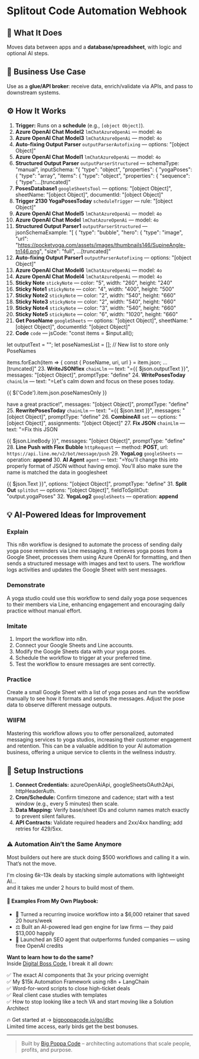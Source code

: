 # Splitout Code Automation Webhook
## 🚀 What It Does
Moves data between apps and a **database/spreadsheet**, with logic and optional AI steps.

## 💼 Business Use Case
Use as a **glue/API broker**: receive data, enrich/validate via APIs, and pass to downstream systems.

## ⚙️ How It Works
1. **Trigger:** Runs on a **schedule** (e.g., `[object Object]`).
2. **Azure OpenAI Chat Model2** `lmChatAzureOpenAi` — model: `4o`
3. **Azure OpenAI Chat Model3** `lmChatAzureOpenAi` — model: `4o`
4. **Auto-fixing Output Parser** `outputParserAutofixing` — options: "[object Object]"
5. **Azure OpenAI Chat Model1** `lmChatAzureOpenAi` — model: `4o`
6. **Structured Output Parser** `outputParserStructured` — schemaType: "manual", inputSchema: "{
  "type": "object",
  "properties": {
    "yogaPoses": {
      "type": "array",
      "items": {
        "type": "object",
        "properties": {
          "sequence": { "type":…[truncated]"
7. **PosesDatabase1** `googleSheetsTool` — options: "[object Object]", sheetName: "[object Object]", documentId: "[object Object]"
8. **Trigger 2130 YogaPosesToday** `scheduleTrigger` — rule: "[object Object]"
9. **Azure OpenAI Chat Model5** `lmChatAzureOpenAi` — model: `4o`
10. **Azure OpenAI Chat Model** `lmChatAzureOpenAi` — model: `4o`
11. **Structured Output Parser1** `outputParserStructured` — jsonSchemaExample: "[
  {
    "type": "bubble",
    "hero": {
      "type": "image",
      "url": "https://pocketyoga.com/assets/images/thumbnails146/SupineAngle-tn146.png",
      "size": "full",
    …[truncated]"
12. **Auto-fixing Output Parser1** `outputParserAutofixing` — options: "[object Object]"
13. **Azure OpenAI Chat Model6** `lmChatAzureOpenAi` — model: `4o`
14. **Azure OpenAI Chat Model4** `lmChatAzureOpenAi` — model: `4o`
15. **Sticky Note** `stickyNote` — color: "5", width: "260", height: "240"
16. **Sticky Note1** `stickyNote` — color: "4", width: "400", height: "500"
17. **Sticky Note2** `stickyNote` — color: "2", width: "540", height: "660"
18. **Sticky Note3** `stickyNote` — color: "2", width: "540", height: "660"
19. **Sticky Note4** `stickyNote` — color: "3", width: "540", height: "660"
20. **Sticky Note5** `stickyNote` — color: "6", width: "1020", height: "660"
21. **Get PoseName** `googleSheets` — options: "[object Object]", sheetName: "[object Object]", documentId: "[object Object]"
22. **Code** `code` — jsCode: "const items = $input.all();

let outputText = "";
let poseNamesList = []; // New list to store only PoseNames

items.forEach(item => {
  const { PoseName, uri, url } = item.json;
 …[truncated]"
23. **WriteJSONflex** `chainLlm` — text: "={{ $json.outputText }}", messages: "[object Object]", promptType: "define"
24. **WritePosesToday** `chainLlm` — text: "=Let's calm down and focus on these poses today.

{{ $('Code').item.json.poseNamesOnly }}

have a great practice!", messages: "[object Object]", promptType: "define"
25. **RewritePosesToday** `chainLlm` — text: "={{ $json.text }}", messages: "[object Object]", promptType: "define"
26. **CombineAll** `set` — options: "[object Object]", assignments: "[object Object]"
27. **Fix JSON** `chainLlm` — text: "=Fix this JSON

{{ $json.LineBody }}", messages: "[object Object]", promptType: "define"
28. **Line Push with Flex Bubble** `httpRequest` — method: **POST**, url: `https://api.line.me/v2/bot/message/push`
29. **YogaLog** `googleSheets` — operation: **append**
30. **AI Agent** `agent` — text: "=You'll change this into properly format of JSON without having emoji. You'll also make sure the name is matched the data in googlesheet

 {{ $json.Text }}", options: "[object Object]", promptType: "define"
31. **Split Out** `splitOut` — options: "[object Object]", fieldToSplitOut: "output.yogaPoses"
32. **YogaLog2** `googleSheets` — operation: **append**

## 💡 AI-Powered Ideas for Improvement
### Explain
This n8n workflow is designed to automate the process of sending daily yoga pose reminders via Line messaging. It retrieves yoga poses from a Google Sheet, processes them using Azure OpenAI for formatting, and then sends a structured message with images and text to users. The workflow logs activities and updates the Google Sheet with sent messages.

### Demonstrate
A yoga studio could use this workflow to send daily yoga pose sequences to their members via Line, enhancing engagement and encouraging daily practice without manual effort.

### Imitate
1. Import the workflow into n8n.
2. Connect your Google Sheets and Line accounts.
3. Modify the Google Sheets data with your yoga poses.
4. Schedule the workflow to trigger at your preferred time.
5. Test the workflow to ensure messages are sent correctly.

### Practice
Create a small Google Sheet with a list of yoga poses and run the workflow manually to see how it formats and sends the messages. Adjust the pose data to observe different message outputs.

### WIIFM
Mastering this workflow allows you to offer personalized, automated messaging services to yoga studios, increasing their customer engagement and retention. This can be a valuable addition to your AI automation business, offering a unique service to clients in the wellness industry.

## 🔧 Setup Instructions
1. **Connect Credentials:** azureOpenAiApi, googleSheetsOAuth2Api, httpHeaderAuth.
2. **Cron/Schedule:** Confirm timezone and cadence; start with a test window (e.g., every 5 minutes) then scale.
3. **Data Mapping:** Verify base/sheet IDs and column names match exactly to prevent silent failures.
4. **API Contracts:** Validate required headers and 2xx/4xx handling; add retries for 429/5xx.

### ⚠️ Automation Ain’t the Same Anymore

Most builders out here are stuck doing $500 workflows and calling it a win.  
That’s not the move.  

I'm closing $6k–$13k deals by stacking simple automations with lightweight AI...  
and it takes me under 2 hours to build most of them.

#### 🧠 Examples From My Own Playbook:
- 🔁 Turned a recurring invoice workflow into a $6,000 retainer that saved 20 hours/week  
- ⚖️ Built an AI-powered lead gen engine for law firms — they paid $13,000 happily  
- 🚀 Launched an SEO agent that outperforms funded companies — using free OpenAI credits  

**Want to learn how to do the same?**  
Inside [Digital Boss Code](https://bigpoppacode.io/go/dbc), I break it all down:

✅ The exact AI components that 3x your pricing overnight  
✅ My $15k Automation Framework using n8n + LangChain  
✅ Word-for-word scripts to close high-ticket deals  
✅ Real client case studies with templates  
✅ How to stop looking like a tech VA and start moving like a Solution Architect  

🔥 Get started at → [bigpoppacode.io/go/dbc](https://bigpoppacode.io/go/dbc)  
Limited time access, early birds get the best bonuses.

---
> Built by [Big Poppa Code](https://bigpoppacode.io) – architecting automations that scale people, profits, and purpose.
